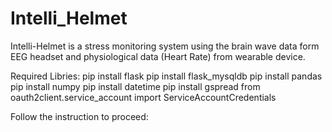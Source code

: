 # Intelli_Helmet
Intelli-Helmet is a stress monitoring system using the brain wave data form EEG headset and physiological data (Heart Rate) from wearable device.

Required Libries:
pip install flask
pip install flask_mysqldb
pip install pandas
pip install numpy
pip install datetime
pip install gspread
from oauth2client.service_account import ServiceAccountCredentials

Follow the instruction to proceed:

